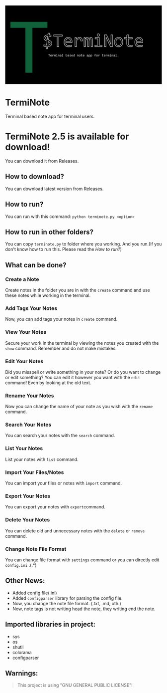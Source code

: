 ![TermiNote](./docs/terminote.png)
# TermiNote 
Terminal based note app for terminal users.

# TermiNote 2.5 is available for download!

You can download it from Releases. 

## How to download?

You can download latest version from Releases.

## How to run?

You can run with this command:  ``python terminote.py <option>``

## How to run in other folders?

You can copy ``terminote.py`` to folder where you working. And you run.(If you don't know how to run this. Please
read the *How to run?*)

## What can be done?

### Create a Note
  
Create notes in the folder you are in with the ``create`` command and use these notes while working in the terminal.

### Add Tags Your Notes
 Now, you can add tags your notes in ``create`` command.

### View Your Notes
 Secure your work in the terminal by viewing the notes you created with the ``show`` command. Remember and do not make mistakes.

### Edit Your Notes
 Did you misspell or write something in your note? Or do you want to change or edit something? You can edit it however you want 
 with the ``edit`` command! Even by looking at the old text.

### Rename Your Notes
 Now you can change the name of your note as you wish with the ``rename`` command.

### Search Your Notes
  You can search your notes with the ``search`` command.
  
### List Your Notes
  List your notes with ``list`` command.

### Import Your Files/Notes
  You can import your files or notes with ``import`` command.

### Export Your Notes
  You can export your notes with ``export``command.

### Delete Your Notes
 You can delete old and unnecessary notes with the ``delete`` or ``remove`` command.

### Change Note File Format
 You can change file format with ``settings`` command or you can directly edit ``config.ini`` .(.*)

## Other News:
  - Added config file(.ini)
  - Added ``configparser`` library for parsing the config file.
  - Now, you change the note file format. (.txt, .md, oth.) 
  - Now, note tags is not writing head the note, they writing end the note.

## Imported libraries in project:
- sys
- os
- shutil
- colorama
- configparser


## Warnings:
> This project is using "GNU GENERAL PUBLIC LICENSE"!

